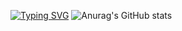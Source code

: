 [![Typing SVG](https://readme-typing-svg.demolab.com?font=Fira+Code&pause=1000&color=1BF741&center=true&repeat=false&width=435&lines=Hi!+I'm+Mohammed+Omar+Al-Aidaroos)](https://git.io/typing-svg)
![Anurag's GitHub stats](https://github-readme-stats.vercel.app/api?username=M7MD3MR&show_icons=true&theme=transparent)
<!--
**M7MD3MR/M7MD3MR** is a ✨ _special_ ✨ repository because its `README.md` (this file) appears on your GitHub profile.

Here are some ideas to get you started:

- 🔭 I’m currently working on ...
- 🌱 I’m currently learning ...
- 👯 I’m looking to collaborate on ...
- 🤔 I’m looking for help with ...
- 💬 Ask me about ...
- 📫 How to reach me: ...
- 😄 Pronouns: ...
- ⚡ Fun fact: ...
-->
